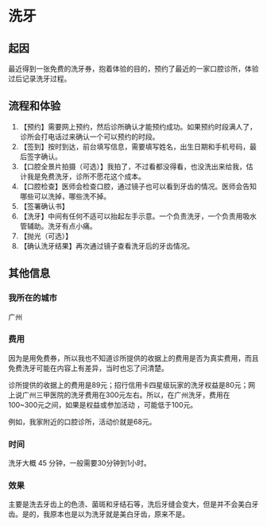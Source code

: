 # 洗牙

## 起因

最近得到一张免费的洗牙券，抱着体验的目的，预约了最近的一家口腔诊所，体验过后记录洗牙过程。

## 流程和体验

1. 【预约】需要网上预约，然后诊所确认才能预约成功。如果预约时段满人了，诊所会打电话过来确认一个可以预约的时段。
2. 【签到】按时到达，前台填写信息，需要填写姓名，出生日期和手机号码，最后签字确认。
3. 【口腔全景片拍摄（可选）】我拍了，不过看都没得看，也没洗出来给我，估计我是免费洗牙，诊所不愿花这个成本。
4. 【口腔检查】医师会检查口腔，通过镜子也可以看到牙齿的情况。医师会告知哪些可以洗掉，哪些洗不掉。
5. 【签署确认书】
6. 【洗牙】中间有任何不适可以抬起左手示意。一个负责洗牙，一个负责用吸水管辅助。洗牙有点小痛。
7. 【抛光（可选）】
8. 【确认洗牙结果】再次通过镜子查看洗牙后的牙齿情况。

## 其他信息

### 我所在的城市

广州

### 费用

因为是用免费券，所以我也不知道诊所提供的收据上的费用是否为真实费用，而且免费洗牙可能在内容上有差异，当时也忘了问清楚。

诊所提供的收据上的费用是89元；招行信用卡四星级玩家的洗牙权益是80元；网上说广州三甲医院的洗牙费用在300元左右。所以，在广州洗牙，费用在100~300元之间，如果是权益或参加活动 ，可能低于100元。

例如，我家附近的口腔诊所，活动价就是68元。

### 时间

洗牙大概 45 分钟，一般需要30分钟到1小时。

### 效果

主要是洗去牙齿上的色渍、菌斑和牙结石等，洗后牙缝会变大，但是并不会美白牙齿。是的，我原本也是以为洗牙就是美白牙齿，原来不是。

